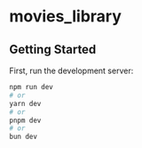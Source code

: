 # movies_library

## Getting Started

First, run the development server:

```bash
npm run dev
# or
yarn dev
# or
pnpm dev
# or
bun dev
```
